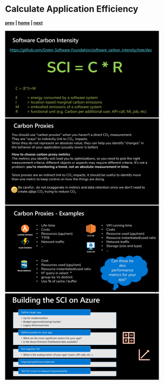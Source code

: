 # Calculate Application Efficiency
#### [prev](./tooling.md) | [home](./readme.md)  | [next](./optimize.md)

![SCI score](https://github.com/jenniferwagman/FTALive-Sessions/blob/main/content/management/azure-cloud-efficiency/Calculate01.jpg)
![Carbon proxy](https://github.com/jenniferwagman/FTALive-Sessions/blob/main/content/management/azure-cloud-efficiency/Calculate02.jpg)
![Proxy example](https://github.com/jenniferwagman/FTALive-Sessions/blob/main/content/management/azure-cloud-efficiency/Calculate03.jpg)
![Build SCI](https://github.com/jenniferwagman/FTALive-Sessions/blob/main/content/management/azure-cloud-efficiency/Calculate04.jpg)
